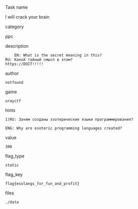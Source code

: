 Task name

   I will crack your brain

category

   ppc

description

    	EN: What is the secret meaning in this?
	RU: Какой тайный смысл в этом?
	https://DOIT!!!!!

author

    notfound

game

    urayctf

hints

    1)RU: Зачем созданы эзотерические языки программирования?

    ENG: Why are esoteric programming languages created?


value

    300

flag_type

    static

flag_key

    flag{esolangs_for_fun_and_profit}

files

    ./data


